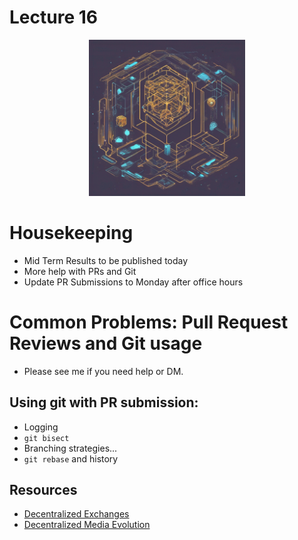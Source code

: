 # Lecture 16

<div align="center">
  <img src="./Dex.png" width="250" height="250" />
</div>

# Housekeeping

- Mid Term Results to be published today
- More help with PRs and Git
- Update PR Submissions to Monday after office hours

# Common Problems: Pull Request Reviews and Git usage

- Please see me if you need help or DM.

## Using git with PR submission:

- Logging
- `git bisect`
- Branching strategies...
- `git rebase` and history

## 

## Resources

* [Decentralized Exchanges](https://coinmarketcap.com/academy/article/the-evolution-of-decentralized-exchanges)
* [Decentralized Media Evolution](https://tftc.io/453-from-barstool-to-mash-with-louis-roberts/)
